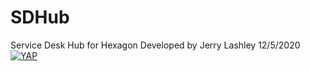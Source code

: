 # SDHub
Service Desk Hub for Hexagon
Developed by Jerry Lashley 12/5/2020
<a href="https://i.imgur.com/SoxPsdR.gif" target="_blank">
    <img alt="YAP" src="https://i.imgur.com/SoxPsdR.gif" data-canonical-src="https://i.imgur.com/SoxPsdR.gif" style="max-width:100%;"></a>
